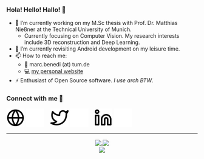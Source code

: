 ### Hola! Hello! Hallo! 👋

<!--
**marcbenedi/marcbenedi** is a ✨ _special_ ✨ repository because its `README.md` (this file) appears on your GitHub profile.

Here are some ideas to get you started:

- 🔭 I’m currently working on ...
- 🌱 I’m currently learning ...
- 👯 I’m looking to collaborate on ...
- 🤔 I’m looking for help with ...
- 💬 Ask me about ...
- 📫 How to reach me: ...
- 😄 Pronouns: ...
- ⚡ Fun fact: ...
--> 

- 🔭 I’m currently working on my M.Sc thesis with Prof. Dr. Matthias Nießner at the Technical University of Munich.
  - Currently focusing on Computer Vision. My research interests include 3D reconstruction and Deep Learning.
- 🌱 I’m currently revisiting Android development on my leisure time.
- 📫 How to reach me: 
  - 📮 marc.benedi (at) tum.de
  - 💻 [my personal website](https://marcb.pro)
- ⚡ Enthusiast of Open Source software. _I use arch BTW_.

### Connect with me 🔗

[![website](./img/globe-light.svg)](https://marcb.pro#gh-light-mode-only)
[![website](./img/globe-dark.svg)](https://marcb.pro#gh-dark-mode-only)
&nbsp;&nbsp;
[![website](./img/twitter-light.svg)](https://twitter.com/marcbenedi#gh-light-mode-only)
[![website](./img/twitter-dark.svg)](https://twitter.com/marcbenedi#gh-dark-mode-only)
&nbsp;&nbsp;
[![website](./img/linkedin-light.svg)](https://linkedin.com/in/marcbenedi#gh-light-mode-only)
[![website](./img/linkedin-dark.svg)](https://linkedin.com/in/marcbenedi#gh-dark-mode-only)

___

<div align="center">
  <a href="https://github.com/anuraghazra/github-readme-stats">
    <img align="center" src="https://github-readme-stats.vercel.app/api?username=marcbenedi&show_icons=true&theme=tokyonight&count_private=true" />
  </a>
  <a href="https://git.io/streak-stats">
    <img align="center" src="https://github-readme-streak-stats.herokuapp.com?user=marcbenedi&theme=tokyonight&date_format=j%20M%5B%20Y%5D" />
  </a>
</div>

<div align="center">
  <div>
    <a href="https://github.com/anuraghazra/github-readme-stats">
      <img align="center" src="https://github-readme-stats.vercel.app/api/top-langs/?username=marcbenedi&layout=compact&theme=tokyonight" />
    </a>
 </div>
</div>
